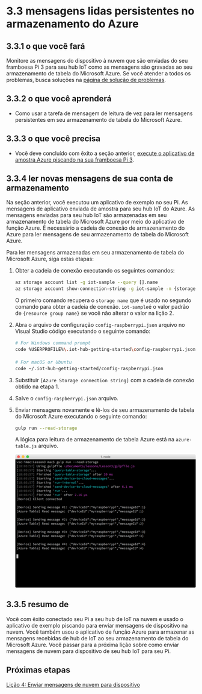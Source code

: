 <properties
 pageTitle="Ler mensagens mantidas no armazenamento do Azure | Microsoft Azure"
 description="Monitore as mensagens do dispositivo na nuvem, como eles são gravados ao seu armazenamento de tabela do Microsoft Azure."
 services="iot-hub"
 documentationCenter=""
 authors="shizn"
 manager="timlt"
 tags=""
 keywords=""/>

<tags
 ms.service="iot-hub"
 ms.devlang="multiple"
 ms.topic="article"
 ms.tgt_pltfrm="na"
 ms.workload="na"
 ms.date="10/21/2016"
 ms.author="xshi"/>

# <a name="33-read-messages-persisted-in-azure-storage"></a>3.3 mensagens lidas persistentes no armazenamento do Azure

## <a name="331-what-will-you-do"></a>3.3.1 o que você fará

Monitore as mensagens do dispositivo à nuvem que são enviadas do seu framboesa Pi 3 para seu hub IoT como as mensagens são gravadas ao seu armazenamento de tabela do Microsoft Azure. Se você atender a todos os problemas, busca soluções na [página de solução de problemas](iot-hub-raspberry-pi-kit-node-troubleshooting.md).

## <a name="332-what-will-you-learn"></a>3.3.2 o que você aprenderá

- Como usar a tarefa de mensagem de leitura de vez para ler mensagens persistentes em seu armazenamento de tabela do Microsoft Azure.

## <a name="333-what-do-you-need"></a>3.3.3 o que você precisa

- Você deve concluído com êxito a seção anterior, [execute o aplicativo de amostra Azure piscando na sua framboesa Pi 3](iot-hub-raspberry-pi-kit-node-lesson3-run-azure-blink.md).

## <a name="334-read-new-messages-from-your-storage-account"></a>3.3.4 ler novas mensagens de sua conta de armazenamento

Na seção anterior, você executou um aplicativo de exemplo no seu Pi. As mensagens de aplicativo enviada de amostra para seu hub IoT do Azure. As mensagens enviadas para seu hub IoT são armazenadas em seu armazenamento de tabela do Microsoft Azure por meio do aplicativo de função Azure. É necessário a cadeia de conexão de armazenamento do Azure para ler mensagens de seu armazenamento de tabela do Microsoft Azure.

Para ler mensagens armazenadas em seu armazenamento de tabela do Microsoft Azure, siga estas etapas:

1. Obter a cadeia de conexão executando os seguintes comandos:

    ```bash
    az storage account list -g iot-sample --query [].name
    az storage account show-connection-string -g iot-sample -n {storage name}
    ```

    O primeiro comando recupera o `storage name` que é usado no segundo comando para obter a cadeia de conexão. `iot-sample`é o valor padrão de `{resource group name}` se você não alterar o valor na lição 2.

2. Abra o arquivo de configuração `config-raspberrypi.json` arquivo no Visual Studio código executando o seguinte comando:

    ```bash
    # For Windows command prompt
    code %USERPROFILE%\.iot-hub-getting-started\config-raspberrypi.json

    # For macOS or Ubuntu
    code ~/.iot-hub-getting-started/config-raspberrypi.json
    ```

3. Substituir `[Azure Storage connection string]` com a cadeia de conexão obtido na etapa 1.
4. Salve o `config-raspberrypi.json` arquivo.
5. Enviar mensagens novamente e lê-los de seu armazenamento de tabela do Microsoft Azure executando o seguinte comando:

    ```bash
    gulp run --read-storage
    ```

    A lógica para leitura de armazenamento de tabela Azure está na `azure-table.js` arquivo.

    ![vez executado-- armazenamento de leitura](media/iot-hub-raspberry-pi-lessons/lesson3/gulp_read_message.png)

## <a name="335-summary"></a>3.3.5 resumo de

Você com êxito conectado seu Pi a seu hub de IoT na nuvem e usado o aplicativo de exemplo piscando para enviar mensagens de dispositivo na nuvem. Você também usou o aplicativo de função Azure para armazenar as mensagens recebidas de hub de IoT ao seu armazenamento de tabela do Microsoft Azure. Você passar para a próxima lição sobre como enviar mensagens de nuvem para dispositivo de seu hub IoT para seu Pi.

## <a name="next-steps"></a>Próximas etapas

[Lição 4: Enviar mensagens de nuvem para dispositivo](iot-hub-raspberry-pi-kit-node-lesson4-send-cloud-to-device-messages.md)
